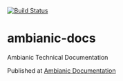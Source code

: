[![Build Status](https://travis-ci.org/ambianic/ambianic-docs.svg?branch=master)](https://travis-ci.org/ambianic/ambianic-docs)

# ambianic-docs
Ambianic Technical Documentation

Published at [Ambianic Documentation](https://ambianic.github.io/ambianic-docs/)

